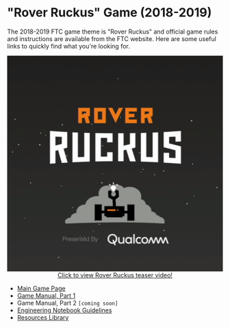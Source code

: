 # "Rover Ruckus" Game (2018-2019)

The 2018-2019 FTC game theme is "Rover Ruckus" and official game rules and instructions are available from the FTC
website.  Here are some useful links to quickly find what you're looking for.

<center>
<a href="https://youtu.be/EdhFVOQlbrk">
    <img src="../images/RoverRuckus.png" alt="Team 4284" align="center"/>
<br/>
Click to view Rover Ruckus teaser video!
</a>
</center>

* [Main Game Page](https://www.firstinspires.org/robotics/ftc/game-and-season)
* [Game Manual, Part
  1](https://www.firstinspires.org/sites/default/files/uploads/resource_library/ftc/2018-2019/game-manual-part-1.pdf)
* Game Manual, Part 2 ``[coming soon]``
* [Engineering Notebook Guidelines](https://www.firstinspires.org/sites/default/files/uploads/resource_library/ftc/engineering-notebook-guidelines.pdf)
* [Resources Library](https://www.firstinspires.org/resource-library/ftc/team-management-resources)

